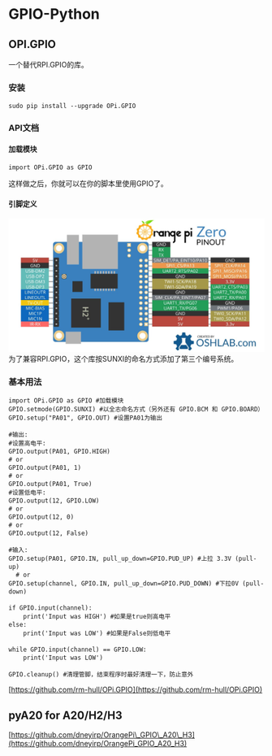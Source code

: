 # GPIO-Python

## OPI.GPIO

一个替代RPI.GPIO的库。

### 安装

```
sudo pip install --upgrade OPi.GPIO
```

### API文档

#### 加载模块

```
import OPi.GPIO as GPIO
```

这样做之后，你就可以在你的脚本里使用GPIO了。

#### 引脚定义

![](/assets/opiz-pins-26-0.jpg)为了兼容RPI.GPIO，这个库按SUNXI的命名方式添加了第三个编号系统。

### 基本用法

```
import OPi.GPIO as GPIO #加载模块
GPIO.setmode(GPIO.SUNXI) #以全志命名方式（另外还有 GPIO.BCM 和 GPIO.BOARD）
GPIO.setup("PA01", GPIO.OUT) #设置PA01为输出

#输出:
#设置高电平:
GPIO.output(PA01, GPIO.HIGH)
# or
GPIO.output(PA01, 1)
# or
GPIO.output(PA01, True)
#设置低电平:
GPIO.output(12, GPIO.LOW)
# or
GPIO.output(12, 0)
# or
GPIO.output(12, False)

#输入:
GPIO.setup(PA01, GPIO.IN, pull_up_down=GPIO.PUD_UP) #上拉 3.3V (pull-up)
  # or
GPIO.setup(channel, GPIO.IN, pull_up_down=GPIO.PUD_DOWN) #下拉0V (pull-down)

if GPIO.input(channel):
    print('Input was HIGH') #如果是true则高电平
else:
    print('Input was LOW') #如果是False则低电平

while GPIO.input(channel) == GPIO.LOW:
    print('Input was LOW')

GPIO.cleanup() #清理管脚，结束程序时最好清理一下，防止意外
```

[https://github.com/rm-hull/OPi.GPIO](https://github.com/rm-hull/OPi.GPIO)

## pyA20 for A20/H2/H3

[https://github.com/dneyirp/OrangePi\_GPIO\_A20\_H3](https://github.com/dneyirp/OrangePi_GPIO_A20_H3)

